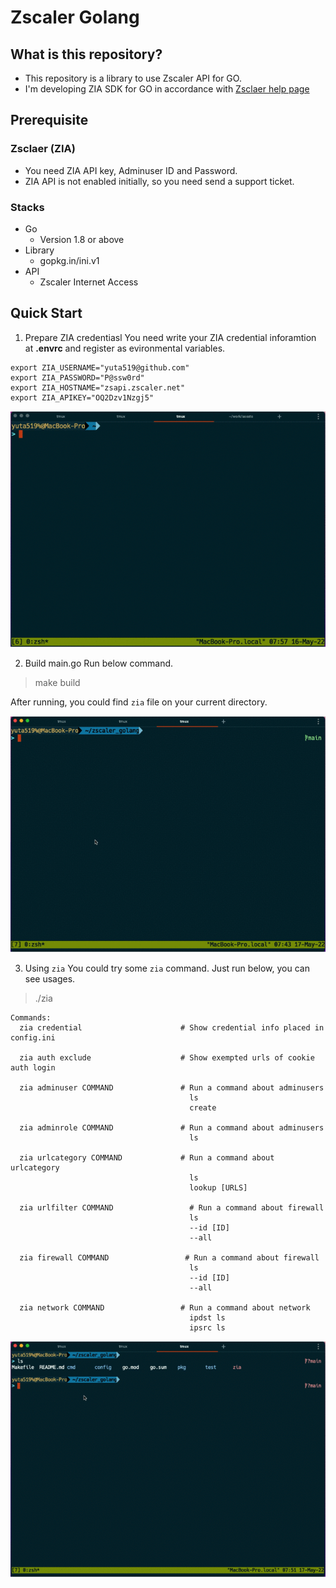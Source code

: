 # Zscaler Golang

## What is this repository?

- This repository is a library to use Zscaler API for GO.
- I'm developing ZIA SDK for GO in accordance with [Zsclaer help page](https://help.zscaler.com/zia/api/)


## Prerequisite

### Zsclaer (ZIA)
- You need ZIA API key, Adminuser ID and Password.
- ZIA API is not enabled initially, so you need send a support ticket.

### Stacks
- Go
    - Version 1.8 or above
- Library
    - gopkg.in/ini.v1
- API
  - Zscaler Internet Access


## Quick Start

1. Prepare ZIA credentiasl
You need write your ZIA credential inforamtion at **.envrc** and register as evironmental variables.
```
export ZIA_USERNAME="yuta519@github.com"
export ZIA_PASSWORD="P@ssw0rd"
export ZIA_HOSTNAME="zsapi.zscaler.net"
export ZIA_APIKEY="OQ2Dzv1Nzgj5"
```
<img src="https://raw.githubusercontent.com/yuta519/assets/master/zscaler_golang/setup.gif" alt="How to setup">

2. Build main.go
Run below command.
> make build

After running, you could find `zia` file on your current directory.

<img src="https://raw.githubusercontent.com/yuta519/assets/master/zscaler_golang/build.gif" alt="How to build">


3. Using `zia`
You could try some `zia` command. Just run below, you can see usages.
> ./zia

```
Commands:
  zia credential                      # Show credential info placed in config.ini

  zia auth exclude                    # Show exempted urls of cookie auth login

  zia adminuser COMMAND               # Run a command about adminusers
                                        ls
                                        create

  zia adminrole COMMAND               # Run a command about adminusers
                                        ls

  zia urlcategory COMMAND             # Run a command about urlcategory
                                        ls
                                        lookup [URLS]

  zia urlfilter COMMAND                 # Run a command about firewall
                                        ls
                                        --id [ID]
                                        --all

  zia firewall COMMAND                 # Run a command about firewall
                                        ls
                                        --id [ID]
                                        --all

  zia network COMMAND                 # Run a command about network
                                        ipdst ls
                                        ipsrc ls

```
<img src="https://raw.githubusercontent.com/yuta519/assets/master/zscaler_golang/initial_run.gif" alt="How to build">
